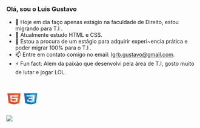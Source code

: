 ### Olá, sou o Luis Gustavo 
- 🔭 Hoje em dia faço apenas estágio na faculdade de Direito, estou migrando para T.I . 
- 🌱 Atualmente estudo HTML e CSS.
- 🤔 Estou a procura de um estágio para adquirir experi~encia prática e poder migrar 100% para o T.I .
- 📫 Entre em contato comigo no email: lgrb.gustavo@gmail.com.
- ⚡ Fun fact: Alem da paixão que desenvolvi pela área de T.I, gosto muito de lutar e jogar LOL.

## 
<div style="display: inline_block"><br>
 <img align="center" alt="Rafa-HTML" height="30" width="40" src="https://raw.githubusercontent.com/devicons/devicon/master/icons/html5/html5-original.svg">
  <img align="center" alt="Rafa-CSS" height="30" width="40" src="https://raw.githubusercontent.com/devicons/devicon/master/icons/css3/css3-original.svg">
</div>

##
<div>
  <a href="https://www.linkedin.com/in/luis-gustavo-rodrigues-barbosa-b6574421a" target="_blank"><img src="https://img.shields.io/badge/-LinkedIn-%230077B5?style=for-the-badge&logo=linkedin&logoColor=white" target="_blank"></a> 
</div>
